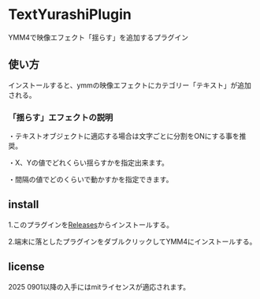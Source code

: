 # TextYurashiPlugin
YMM4で映像エフェクト「揺らす」を追加するプラグイン

## 使い方
インストールすると、ymmの映像エフェクトにカテゴリー「テキスト」が追加される。
### 「揺らす」エフェクトの説明
・テキストオブジェクトに適応する場合は文字ごとに分割をONにする事を推奨。

・X、Yの値でどれくらい揺らすかを指定出来ます。

・間隔の値でどのくらいで動かすかを指定できます。
## install
1.このプラグインを[Releases](https://github.com/dmmo-com-jp/TextYurashiPlugin/releases)からインストールする。

2.端末に落としたプラグインをダブルクリックしてYMM4にインストールする。

## license
2025 0901以降の入手にはmitライセンスが適応されます。
